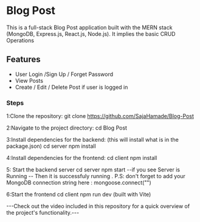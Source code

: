 # Blog Post
This is a full-stack Blog Post application built with the MERN stack (MongoDB, Express.js, React.js, Node.js). 
It implies the basic CRUD Operations

## Features
- User Login /Sign Up / Forget Password 
- View Posts
- Create / Edit / Delete Post if user is logged in


### Steps
 1:Clone the repository:
   git clone https://github.com/SajaHamade/Blog-Post

2:Navigate to the project directory:
cd Blog Post

3:Install dependencies for the backend: (this will install what is in the package.json)
cd server
npm install

4:Install dependencies for the frontend:
cd client
npm install


5: Start the backend server 
   cd server
   npm start 
   --if you see Server is Running -- Then it is successfuly running . 
   P.S: don't forget to add your MongoDB connection string here : mongoose.connect("") 

6:Start the frontend
    cd client
   npm run dev (built with Vite)




---Check out the video included in this repository for a quick overview of the project's functionality.---

